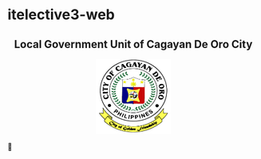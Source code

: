 # itelective3-web

<h2 align="center"> <b>
Local Government Unit of Cagayan De Oro City
</h2>

<div align="center">
  <img width="150" height="150" src="Logo.png">
</div>
  
🚀
